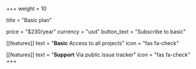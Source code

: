 +++
weight = 10

title = "Basic plan"

price = "$230/year"
currency = "usd"
button_text = "Subscribe to basic"

[[features]]
  text = "**Basic** Access to all projects"
  icon = "fas fa-check"

[[features]]
  text = "**Support** Via public issue tracker"
  icon = "fas fa-check"
+++
